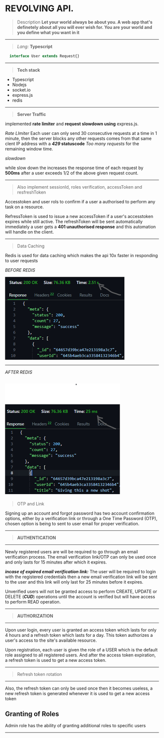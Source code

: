 # REVOLVING API.
> Description **Let your world always be about you. A web app that's definetely about all you will ever wish for. You are your world and you define what you want in it**
---
> *Lang:* **Typescript**
```typescript
  interface User extends Request{}
```
---
> **Tech stack**
* Typescript
* Nodejs
* socket.io
* express.js
* redis
---
> **Server Traffic**

implemented **rate limiter** and **request slowdown using** express.js.

_Rate LImiter_ 
Each user can only send 30 consecutive requests at a time in 1 minute, then the server blocks any other requests comes from that same clent IP address with a **_429_ statuscode** _Too many requests_ for the remaining window time. 

_slowdown_

while slow down the increases the response time of each request by **500ms** after a user exceeds 1/2 of the above given request count.

---

> Also implement sessionId, roles verification, accessToken and resfreshToken

Accesstoken and user rols to confirm if a user a authorised to perform any task on a resource. 

RefressToken is used to issue a new accessToken if a user's accesstoken expires while still active. The refreshToken will be sent automatically immediately a user gets a **401 unauthorised response** and this automation will handle on the client.

---

> Data Caching

Redis is used for data caching which makes the api 10x faster in responding to user requests 

_BEFORE REDIS_

![before redis implementation](./assets/before-redis.png)

---

_AFTER REDIS_

![after redis implementation](./assets/after-redis.png)
---
> OTP and Link

Signing up an account and forgot password has two account confirmation options, either by a verification link or through a One Time Password (OTP), chosen option is being to sent to user email for proper verification. 

---

> **AUTHENTICATION**
---

Newly registered users are will be required to go through an email verification process. The email verification link/OTP can only be used once and only lasts for 15 minutes after which it expires.

_**incase of expired email verification link:**_ The user will be required to login with the registered credentials then a new email verification link will be sent to the user and this link will only last for 25 minutes before it expires.

Unverified users will not be granted access to perform CREATE, UPDATE or DELETE (_**CUD**_) operations until the account is verified but will have access to perform READ operation.

---
> **AUTHORIZATION**
---

Upon user login, every user is granted an access token which lasts for only 4 hours and a refresh token which lasts for a day. This token authorizes a user's access to the site's available resource. 

Upon registration, each user is given the role of a USER which is the default role assigned to all registered users. And after the access token expiration, a refresh token is used to get a new access token.

---
> Refresh token rotation
---
Also, the refresh token can only be used once then it becomes useless, a new refresh token is generated whenever it is used to get a new access token

**Granting of Roles**
---
Admin role has the ability of granting additional roles to specific users

---
